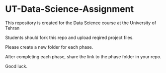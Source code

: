 # UT-Data-Science-Assignment
This repository is created for the Data Science course at the University of Tehran

Students should fork this repo and upload reqired project files.

Please create a new folder for each phase.

After completing each phase, share the link to the phase folder in your repo.

Good luck.

